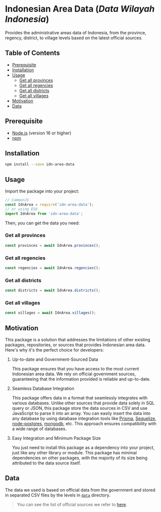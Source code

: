 <h1 align="">Indonesian Area Data (<i>Data Wilayah Indonesia</i>)</h1>

Provides the administrative areas data of Indonesia, from the province, regency, district, to village levels based on the latest official sources.

<h2>Table of Contents</h2>

- [Prerequisite](#prerequisite)
- [Installation](#installation)
- [Usage](#usage)
  - [Get all provinces](#get-all-provinces)
  - [Get all regencies](#get-all-regencies)
  - [Get all districts](#get-all-districts)
  - [Get all villages](#get-all-villages)
- [Motivation](#motivation)
- [Data](#data)

## Prerequisite

- [Node.js](https://nodejs.org) (version 16 or higher)
- [npm](https://www.npmjs.com)

## Installation

```bash
npm install --save idn-area-data
```

## Usage

Import the package into your project:

```js
// CommonJS
const IdnArea = require('idn-area-data');
// or using ES6
import IdnArea from 'idn-area-data';
```

Then, you can get the data you need:

### Get all provinces

```js
const provinces = await IdnArea.provinces();
```

### Get all regencies

```js
const regencies = await IdnArea.regencies();
```

### Get all districts

```js
const districts = await IdnArea.districts();
```

### Get all villages

```js
const villages = await IdnArea.villages();
```

## Motivation

This package is a solution that addresses the limitations of other existing packages, repositories, or sources that provides Indonesian area data. Here's why it's the perfect choice for developers:

1. Up-to-date and Government-Sourced Data

    This package ensures that you have access to the most current Indonesian area data. We rely on official government sources, guaranteeing that the information provided is reliable and up-to-date.

1. Seamless Database Integration

    This package offers data in a format that seamlessly integrates with various databases. Unlike other sources that provide data solely in SQL query or JSON, this package store the data sources in CSV and use JavaScript to parse it into an array. You can easily insert the data into any database by using database integration tools like [Prisma](https://www.prisma.io), [Sequelize](https://sequelize.org), [node-postgres](https://node-postgres.com), [mongodb](https://github.com/mongodb/node-mongodb-native), etc. This approach ensures compatibility with a wide range of databases.

1. Easy Integration and Minimum Package Size

    You just need to install this package as a dependency into your project, just like any other library or module. This package has minimal dependencies on other packages, with the majority of its size being attributed to the data source itself.

## Data

The data we used is based on official data from the government and stored in separated CSV files by the levels in [`data`](data) directory.

> You can see the list of official sources we refer to [here](docs/references.md).
